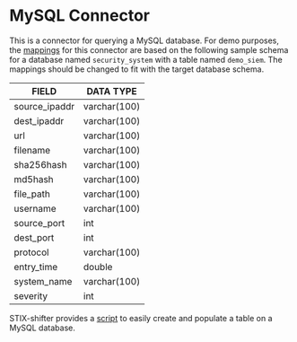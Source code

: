 # MySQL Connector

This is a connector for querying a MySQL database. For demo purposes, the [mappings](./stix_translation/json) for this connector are based on the following sample schema for a database named `security_system` with a table named `demo_siem`. The mappings should be changed to fit with the target database schema.

|  FIELD  |  DATA TYPE 
| ---------- | --------- 
|source_ipaddr |  varchar(100)
| dest_ipaddr | varchar(100) 
| url | varchar(100) 
| filename  |  varchar(100) 
| sha256hash | varchar(100)
| md5hash | varchar(100)
| file_path |   varchar(100)
| username  |  varchar(100)
| source_port | int
| dest_port  | int
| protocol   | varchar(100)
| entry_time | double
| system_name | varchar(100)
| severity  |  int

STIX-shifter provides a [script](stix_shifter/scripts/mysql_populate_script) to easily create and populate a table on a MySQL database.
